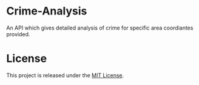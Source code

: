 # Crime-Analysis

An API which gives detailed analysis of crime for specific area coordiantes provided.

License
=======

This project is released under the [MIT License](https://github.com/siddharth-daftari/Crime-Analysis/blob/master/LICENSE.txt).
